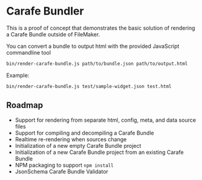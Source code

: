 # Carafe Bundler

This is a proof of concept that demonstrates the basic solution of rendering a Carafe Bundle outside of FileMaker. 

You can convert a bundle to output html with the provided JavaScript commandline tool

```bash
bin/render-carafe-bundle.js path/to/bundle.json path/to/output.html
```

Example:

```bash
bin/render-carafe-bundle.js test/sample-widget.json test.html
```

## Roadmap

* Support for rendering from separate html, config, meta, and data source files
* Support for compiling and decompiling a Carafe Bundle
* Realtime re-rendering when sources change
* Initialization of a new empty Carafe Bundle project
* Initialization of a new Carafe Bundle project from an existing Carafe Bundle
* NPM packaging to support `npm install`
* JsonSchema Carafe Bundle Validator